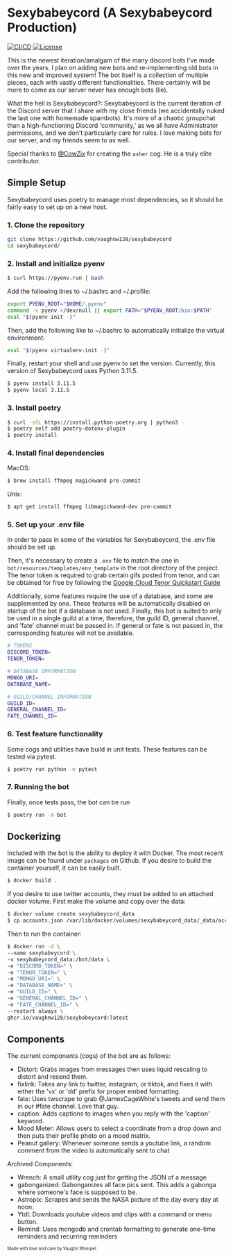 # Sexybabeycord (A Sexybabeycord Production)

[![CI/CD](https://github.com/vaughnw128/sexybabeycord/actions/workflows/main.yml/badge.svg)](https://github.com/vaughnw128/sexybabeycord/actions/workflows/main.yml)
[![License](https://img.shields.io/badge/license-MIT-green)](LICENSE)

This is the newest iteration/amalgam of the many discord bots I've made over the years.
I plan on adding new bots and re-implementing old bots in this new and improved system!
The bot itself is a collection of multiple pieces, each with vastly
different functionalities. There certainly will be more to come as our
server never has enough bots (lie).

What the hell is Sexybabeycord?: Sexybabeycord is the current iteration of the Discord server that I share
with my close friends (we accidentally nuked the last one with homemade spambots). It's more of a
chaotic groupchat than a high-functioning Discord 'community,' as we all have Administrator
permissions, and we don't particularly care for rules. I love making bots for our server, and my
friends seem to as well.

Special thanks to [@CowZix](https://github.com/CowZix) for creating the `asher` cog. He is a truly elite contributor.

## Simple Setup

Sexybabeycord uses poetry to manage most dependencies, so it should be fairly easy to set up on a new host.

### 1. Clone the repository
```bash
git clone https://github.com/vaughnw128/sexybabeycord
cd sexybabeycord/
```

### 2. Install and initialize pyenv

```bash
$ curl https://pyenv.run | bash
```

Add the following lines to ~/.bashrc and ~/.profile:
```bash
export PYENV_ROOT="$HOME/.pyenv"
command -v pyenv >/dev/null || export PATH="$PYENV_ROOT/bin:$PATH"
eval "$(pyenv init -)"
```

Then, add the following like to ~/.bashrc to automatically initialize the virtual environment:
```bash
eval "$(pyenv virtualenv-init -)"
```

Finally, restart your shell and use pyenv to set the version. Currently, this version of Sexybabeycord uses Python 3.11.5.
```bash
$ pyenv install 3.11.5
$ pyenv local 3.11.5
```

### 3. Install poetry
```bash
$ curl -sSL https://install.python-poetry.org | python3 -
$ poetry self add poetry-dotenv-plugin
$ poetry install
```

### 4. Install final dependencies

MacOS:
```bash
$ brew install ffmpeg magickwand pre-commit
```

Unix:
```bash
$ apt get install ffmpeg libmagickwand-dev pre-commit
```

### 5. Set up your .env file
In order to pass in some of the variables for Sexybabeycord, the .env file should be set up.

Then, it's necessary to create a `.env` file to match the one in `bot/resources/templates/env_template` in the root directory of the project. The tenor token is required to grab certain gifs posted from tenor, and can be obtained for free by following the [Google Cloud Tenor Quickstart Guide](https://developers.google.com/tenor/guides/quickstart)

Additionally, some features require the use of a database, and some are supplemented by one. These features will be automatically disabled on startup of the bot if a database is not used. Finally, this bot is suited to only be used in a single guild at a time, therefore, the guild ID, general channel, and 'fate' channel must be passed in. If general or fate is not passed in, the corresponding features will not be available.

```bash
# TOKENS
DISCORD_TOKEN=
TENOR_TOKEN=

# DATABASE INFORMATION
MONGO_URI=
DATABASE_NAME=

# GUILD/CHANNEL INFORMATION
GUILD_ID=
GENERAL_CHANNEL_ID=
FATE_CHANNEL_ID=
```

### 6. Test feature functionality

Some cogs and utilities have build in unit tests. These features can be tested via pytest.

```bash
$ poetry run python -m pytest
```

### 7. Running the bot

Finally, once tests pass, the bot can be run

```bash
$ poetry run -m bot
```

## Dockerizing

Included with the bot is the ability to deploy it with Docker. The most recent image can be found under `packages` on Github. If you desire to build the container yourself, it can be easily built.

```bash
$ docker build .
```

If you desire to use twitter accounts, they must be added to an attached docker volume. First make the volume and copy over the data:

```bash
$ docker volume create sexybabeycord_data
$ cp accounts.json /var/lib/docker/volumes/sexybabeycord_data/_data/accounts.json
```

Then to run the container:
```bash
$ docker run -d \
--name sexybabeycord \
-v sexybabeycord_data:/bot/data \
-e "DISCORD_TOKEN=" \
-e "TENOR_TOKEN=" \
-e "MONGO_URI=" \
-e "DATABASE_NAME=" \
-e "GUILD_ID=" \
-e "GENERAL_CHANNEL_ID=" \
-e "FATE_CHANNEL_ID=" \
--restart always \
ghcr.io/vaughnw128/sexybabeycord:latest
```

## Components

The current components (cogs) of the bot are as follows:
- Distort: Grabs images from messages then uses liquid rescaling to distort and resend them.
- fixlink: Takes any link to twitter, instagram, or tiktok, and fixes it with either the 'vx' or 'dd' prefix for proper embed formatting.
- fate: Uses twscrape to grab @JamesCageWhite's tweets and send them in our #fate channel. Love that guy.
- caption: Adds captions to images when you reply with the 'caption' keyword.
- Mood Meter: Allows users to select a coordinate from a drop down and then puts their profile photo on a mood matrix.
- Peanut gallery: Whenever someone sends a youtube link, a random comment from the video is automatically sent to chat


Archived Components:
- Wrench: A small utility cog just for getting the JSON of a message
- gabonganized: Gabonganizes all face pics sent. This adds a gabonga where someone's face is supposed to be.
- Astropix: Scrapes and sends the NASA picture of the day every day at noon.
- Ytdl: Downloads youtube videos and clips with a command or menu button.
- Remind: Uses mongodb and crontab formatting to generate one-time reminders and recurring reminders


<sub><sup>Made with love and care by Vaughn Woerpel</sub></sup>
